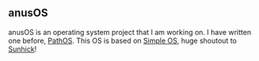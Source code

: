 ## anusOS
anusOS is an operating system project that I am working on. I have written one before, <a href="https://github.com/calebrwalk5/PathOS">PathOS</a>. This OS is based on <a href="https://github.com/Sunhick/simple-os">Simple OS</a>, huge shoutout to <a href="https://github.com/Sunhick">Sunhick</a>!
